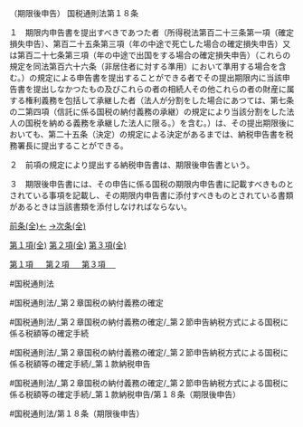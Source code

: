 （期限後申告）
国税通則法第１８条

１　期限内申告書を提出すべきであつた者（所得税法第百二十三条第一項（確定損失申告）、第百二十五条第三項（年の中途で死亡した場合の確定損失申告）又は第百二十七条第三項（年の中途で出国をする場合の確定損失申告）（これらの規定を同法第百六十六条（非居住者に対する準用）において準用する場合を含む。）の規定による申告書を提出することができる者でその提出期限内に当該申告書を提出しなかつたもの及びこれらの者の相続人その他これらの者の財産に属する権利義務を包括して承継した者（法人が分割をした場合にあつては、第七条の二第四項（信託に係る国税の納付義務の承継）の規定により当該分割をした法人の国税を納める義務を承継した法人に限る。）を含む。）は、その提出期限後においても、第二十五条（決定）の規定による決定があるまでは、納税申告書を税務署長に提出することができる。

２　前項の規定により提出する納税申告書は、期限後申告書という。

３　期限後申告書には、その申告に係る国税の期限内申告書に記載すべきものとされている事項を記載し、その期限内申告書に添付すべきものとされている書類があるときは当該書類を添付しなければならない。

[前条(全)←](国税通則法＿＿＿＿＿第１７条_.md)    [→次条(全)](国税通則法＿＿＿＿＿第１９条_.md)

[第１項(全)](国税通則法＿＿＿＿＿第１８条第１項_.md)  [第２項(全)](国税通則法＿＿＿＿＿第１８条第２項_.md)  [第３項(全)](国税通則法＿＿＿＿＿第１８条第３項_.md)  

[第１項 　 ](国税通則法＿＿＿＿＿第１８条第１項.md)  [第２項 　 ](国税通則法＿＿＿＿＿第１８条第２項.md)  [第３項 　 ](国税通則法＿＿＿＿＿第１８条第３項.md)  

#国税通則法

#国税通則法/_第２章国税の納付義務の確定

#国税通則法/_第２章国税の納付義務の確定/_第２節申告納税方式による国税に係る税額等の確定手続

#国税通則法/_第２章国税の納付義務の確定/_第２節申告納税方式による国税に係る税額等の確定手続/_第１款納税申告

#国税通則法/_第２章国税の納付義務の確定/_第２節申告納税方式による国税に係る税額等の確定手続/_第１款納税申告/第１８条（期限後申告）

#国税通則法/第１８条（期限後申告）

